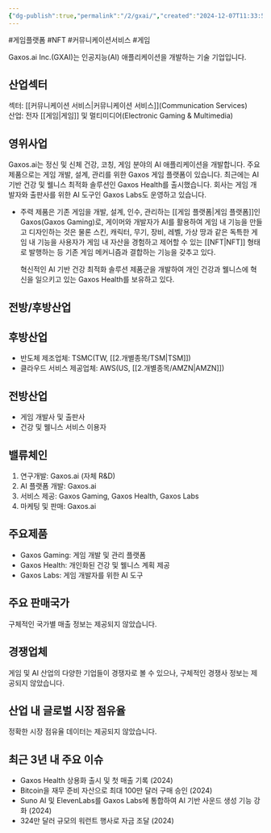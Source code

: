 ```yaml
---
{"dg-publish":true,"permalink":"/2/gxai/","created":"2024-12-07T11:33:53.128+09:00","updated":"2025-06-03T20:05:59.344+09:00"}
---
```


#게임플랫폼 #NFT #커뮤니케이션서비스 #게임


Gaxos.ai Inc.(GXAI)는 인공지능(AI) 애플리케이션을 개발하는 기술 기업입니다.

## 산업섹터

섹터: [[커뮤니케이션 서비스\|커뮤니케이션 서비스]](Communication Services)  
산업: 전자 [[게임\|게임]] 및 멀티미디어(Electronic Gaming & Multimedia)

## 영위사업

Gaxos.ai는 정신 및 신체 건강, 코칭, 게임 분야의 AI 애플리케이션을 개발합니다. 주요 제품으로는 게임 개발, 설계, 관리를 위한 Gaxos 게임 플랫폼이 있습니다. 최근에는 AI 기반 건강 및 웰니스 최적화 솔루션인 Gaxos Health를 출시했습니다. 회사는 게임 개발자와 출판사를 위한 AI 도구인 Gaxos Labs도 운영하고 있습니다.
  
- 주력 제품은 기존 게임을 개발, 설계, 인수, 관리하는 [[게임 플랫폼\|게임 플랫폼]]인 Gaxos(Gaxos Gaming)로, 게이머와 개발자가 AI를 활용하여 게임 내 기능을 만들고 디자인하는 것은 물론 스킨, 캐릭터, 무기, 장비, 레벨, 가상 땅과 같은 독특한 게임 내 기능을 사용자가 게임 내 자산을 경험하고 제어할 수 있는 [[NFT\|NFT]] 형태로 발행하는 등 기존 게임 메커니즘과 결합하는 기능을 갖추고 있다.  
  
  혁신적인 AI 기반 건강 최적화 솔루션 제품군을 개발하여 개인 건강과 웰니스에 혁신을 일으키고 있는 Gaxos Health를 보유하고 있다.

## 전방/후방산업

## 후방산업

- 반도체 제조업체: TSMC(TW, [[2.개별종목/TSM\|TSM]])
- 클라우드 서비스 제공업체: AWS(US, [[2.개별종목/AMZN\|AMZN]])

## 전방산업

- 게임 개발사 및 출판사
- 건강 및 웰니스 서비스 이용자

## 밸류체인

1. 연구개발: Gaxos.ai (자체 R&D)
2. AI 플랫폼 개발: Gaxos.ai
3. 서비스 제공: Gaxos Gaming, Gaxos Health, Gaxos Labs
4. 마케팅 및 판매: Gaxos.ai

## 주요제품

- Gaxos Gaming: 게임 개발 및 관리 플랫폼
- Gaxos Health: 개인화된 건강 및 웰니스 계획 제공
- Gaxos Labs: 게임 개발자를 위한 AI 도구

## 주요 판매국가

구체적인 국가별 매출 정보는 제공되지 않았습니다.

## 경쟁업체

게임 및 AI 산업의 다양한 기업들이 경쟁자로 볼 수 있으나, 구체적인 경쟁사 정보는 제공되지 않았습니다.

## 산업 내 글로벌 시장 점유율

정확한 시장 점유율 데이터는 제공되지 않았습니다.

## 최근 3년 내 주요 이슈

- Gaxos Health 상용화 출시 및 첫 매출 기록 (2024)
- Bitcoin을 재무 준비 자산으로 최대 100만 달러 구매 승인 (2024)
- Suno AI 및 ElevenLabs를 Gaxos Labs에 통합하여 AI 기반 사운드 생성 기능 강화 (2024)
- 324만 달러 규모의 워런트 행사로 자금 조달 (2024)
